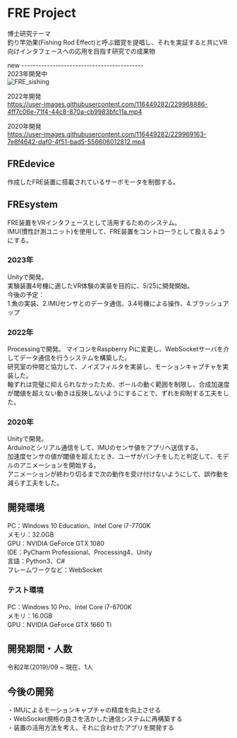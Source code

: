 # FRE Project
博士研究テーマ  
釣り竿効果(Fishing Rod Effect)と呼ぶ錯覚を提唱し、それを実証すると共にVR向けインタフェースへの応用を目指す研究での成果物  

new -------------------------------------------  
2023年開発中  
![FRE_sishing](https://github.com/Surimi-FUM/FREProject/assets/116449282/a440826b-ae11-45ce-8899-f6e5c3b4fb96)  

2022年開発  
https://user-images.githubusercontent.com/116449282/229968886-4ff7c06e-71f4-44c8-870a-cb9983bfc11a.mp4

2020年開発   
https://user-images.githubusercontent.com/116449282/229969163-7e8f4642-daf0-4f51-bad5-556606012812.mp4  

## FREdevice
作成したFRE装置に搭載されているサーボモータを制御する。  

## FREsystem
FRE装置をVRインタフェースとして活用するためのシステム。  
IMU(慣性計測ユニット)を使用して、FRE装置をコントローラとして扱えるようにする。  

### 2023年  
Unityで開発。  
実験装置4号機に適したVR体験の実装を目的に、5/25に開発開始。  
今後の予定：  
1.魚の実装、2.IMUセンサとのデータ通信、3.4号機による操作、4.ブラッシュアップ  

### 2022年  
Processingで開発。
マイコンをRaspberry Piに変更し、WebSocketサーバを介してデータ通信を行うシステムを構築した。  
研究室の仲間と協力して、ノイズフィルタを実装し、モーションキャプチャを実装した。  
軸ずれは完璧に抑えられなかったため、ボールの動く範囲を制限し、合成加速度が閾値を超えない動きは反映しないようにすることで、ずれを抑制する工夫をした。  

### 2020年  
Unityで開発。  
Arduinoとシリアル通信をして、IMUのセンサ値をアプリへ送信する。  
加速度センサの値が閾値を超えたとき、ユーザがパンチをしたと判定して、モデルのアニメーションを開始する。  
アニメーションが終わり切るまで次の動作を受け付けないようにして、誤作動を減らす工夫をした。  

## 開発環境  
PC：Windows 10 Education、Intel Core i7-7700K  
メモリ：32.0GB  
GPU：NVIDIA GeForce GTX 1080  
IDE：PyCharm Professional、Processing4、Unity  
言語：Python3、C#  
フレームワークなど：WebSocket  

### テスト環境
PC：Windows 10 Pro、Intel Core i7-6700K  
メモリ：16.0GB  
GPU：NVIDIA GeForce GTX 1660 Ti  

## 開発期間・人数
令和2年(2019)/09 ~ 現在、1人

## 今後の開発
・IMUによるモーションキャプチャの精度を向上させる  
・WebSocket規格の良さを活かした通信システムに再構築する  
・装置の活用方法を考え、それに合わせたアプリを開発する  
